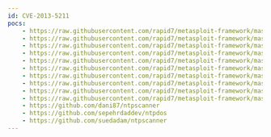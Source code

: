 ```yaml
---
id: CVE-2013-5211
pocs:
    - https://raw.githubusercontent.com/rapid7/metasploit-framework/master/modules/auxiliary/scanner/upnp/ssdp_amp.rb
    - https://raw.githubusercontent.com/rapid7/metasploit-framework/master/modules/auxiliary/scanner/udp/udp_amplification.rb
    - https://raw.githubusercontent.com/rapid7/metasploit-framework/master/modules/auxiliary/scanner/portmap/portmap_amp.rb
    - https://raw.githubusercontent.com/rapid7/metasploit-framework/master/modules/auxiliary/scanner/ntp/ntp_unsettrap_dos.rb
    - https://raw.githubusercontent.com/rapid7/metasploit-framework/master/modules/auxiliary/scanner/ntp/ntp_reslist_dos.rb
    - https://raw.githubusercontent.com/rapid7/metasploit-framework/master/modules/auxiliary/scanner/ntp/ntp_req_nonce_dos.rb
    - https://raw.githubusercontent.com/rapid7/metasploit-framework/master/modules/auxiliary/scanner/ntp/ntp_readvar.rb
    - https://raw.githubusercontent.com/rapid7/metasploit-framework/master/modules/auxiliary/scanner/ntp/ntp_peer_list_sum_dos.rb
    - https://raw.githubusercontent.com/rapid7/metasploit-framework/master/modules/auxiliary/scanner/ntp/ntp_peer_list_dos.rb
    - https://raw.githubusercontent.com/rapid7/metasploit-framework/master/modules/auxiliary/scanner/ntp/ntp_monlist.rb
    - https://github.com/dani87/ntpscanner
    - https://github.com/sepehrdaddev/ntpdos
    - https://github.com/suedadam/ntpscanner
---
```

